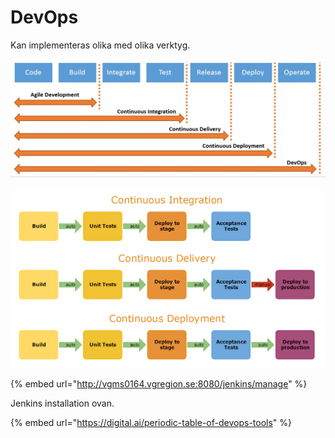 # DevOps

Kan implementeras olika med olika verktyg.

![](../../.gitbook/assets/image%20%286%29.png)

![](../../.gitbook/assets/image%20%2814%29.png)



{% embed url="http://vgms0164.vgregion.se:8080/jenkins/manage" %}

Jenkins installation ovan.



{% embed url="https://digital.ai/periodic-table-of-devops-tools" %}



